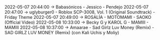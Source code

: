 2022-05-07 20:44:00 -> Babasónicos - Jessico - Pendejo
2022-05-07 20:47:00 -> uglyburger0 - Roblox SCP-3008, Vol. 1 (Original Soundtrack) - Friday Theme
2022-05-07 20:49:00 -> ROSALÍA - MOTOMAMI - SAOKO (Official Video)
2022-05-08 10:33:00 -> Becky G y KAROL G - MAMIII - MAMIII
2022-05-08 10:37:00 -> Amaarae - Sad Girlz Luv Money (Remix) - SAD GIRLZ LUV MONEY (Remix) (con Kali Uchis y Moliy)
